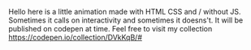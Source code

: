 Hello here is a little animation made with HTML CSS and / without JS.
Sometimes it calls on interactivity and sometimes it doesns't. 
It will be published on codepen at time. 
Feel free to visit my collection https://codepen.io/collection/DVkKqB/#
